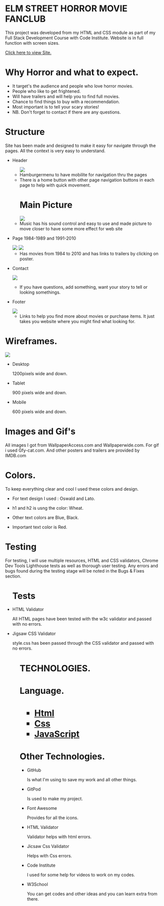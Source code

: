 <DOCTYPE html>
<html lang="eng">
<head>
    <meta charset="UTF-8">
    <meta name="viewport" content="width=device-width, initial-scale=1.0">
    <link rel="stylesheet" href="assets/css/style.css">
<head>
    <body>
        <h1>ELM STREET HORROR MOVIE FANCLUB</h1>
        <p>
        This project was developed from my HTML and CSS module as part of my Full Stack Development Course with Code Institute.
        Website is in full function with screen sizes. 
        </p>
        <a href="https://winnypohh.github.io/Elm-Street/" rel="nofollow">Click here to view Site.</a>
        <h1>Why Horror and what to expect.</h1>
        <ul>
        <li>It target's the audience and people who love horror movies.</li>
        <li>People who like to get frightened.</li>
        <li>Will have trailers and will help you to find full movies. </li>
        <li>Chance to find things to buy with a recommendation.</li>
        <li>Most important is to tell your scary stories!</li>
        <li>NB. Don't forget to contact if there are any questions.</li>
        </ul>
        <h1>Structure</h1>
        <p>Site has been made and designed to make it easy for navigate through the pages.
           All the context is very easy to understand. 
        </p>
        <ul>
        <li>
        <p>Header</p>
        <ul>
        <img src="./assets/images/header&hamburgermenu.PNG">
        <li>Hamburgermenu to have mobilite for navigation thru the pages</li>
        <li>There is a home button with other page navigation buttons in each page to help with quick movement.</li>
        <h1>Main Picture</h1>
        <img src="./assets/images/main.PNG">
        <li>Music has his sound control and easy to use and made picture to move closer to have some more effect for web site</li>
        </ul>
        </li>
        <li>
        <p>Page 1984-1989 and 1991-2010</p>
        <img src="./assets/images/1984page-.PNG">
        <img src="./assets/images/-2010page.PNG">
        <ul>
        <li>Has movies from 1984 to 2010 and has links to trailers by clicking on poster.</li>
        </ul>
        <li>
        <p>Contact</p>
        <img src="./assets/images/contact.PNG">
        </li>
        <ul>
        <li>If you have questions, add something, want your story to tell or looking somethings.</li>
        </ul>
        <li>
        <p>Footer</p>
        <img src="./assets/images/Links.PNG">
        <ul>
        <li>Links to help you find more about movies or purchase items. It just takes you website where you might find what looking for.</li>
        </ul>
        </ul>
        <h1>Wireframes.</h1> 
        <img src="./assets/images/my-respons.jpg">
        <ul>
        <li>Desktop</li>
        <p>1200pixels wide and down.</p>
        <li>Tablet</li>
        <p>900 pixels wide and down.</p>
        <li>Mobile</li>
        <p>600 pixels wide and down.</p>
        </ul>
        <h1>Images and Gif's</h1>
        <p>All images I got from WallpaperAccess.com and Wallpaperwide.com. For gif i used Gfy-cat.com. And other posters and trailers are provided by IMDB.com</p>
        <h1>Colors.</h1>
        <p>To keep everything clear and cool I used these colors and design.</p>
        <ul>
        <li>
        <p>For text design I used : Oswald and Lato.</p>
        </li>
        <li>
        <p>h1 and h2 is usng the color: Wheat.</p>
        </li>
         <li>
        <p>Other text colors are Blue, Black.</p>
        </li>
        <li>
        <p>Important text color is Red.</p>
        </li>
        </ul>
        <h1>Testing</h1>
        <p>For testing, I will use multiple resources, HTML and CSS validators, Chrome Dev Tools Lighthouse tests as well as thorough user testing. Any errors and bugs found during the testing stage will be noted in the Bugs & Fixes section.</p>
        <ul>
        <h1>Tests</h1>
        <li>HTML Validator</li>
        <p>All HTML pages have been tested with the w3c validator and passed with no errors.</p>
        <li>Jigsaw CSS Validator</li>
        <p>style.css has been passed through the CSS validator and passed with no errors.</p>
        <ul>
        <h1>TECHNOLOGIES.</h1>
        <h1>Language.<h1>
        <ul>
        <li>
        <a href="https://et.wikipedia.org/wiki/HTML">Html</a>
        </li>
        <li>
        <a href="https://en.wikipedia.org/wiki/CSS">Css</a>
        </li>
        <li>
        <a href="https://en.wikipedia.org/wiki/JavaScript">JavaScript</a>
        </li>
        </ul>
        <h1>Other Technologies.</h1>
        <ul>
        <li>GitHub</li>
        <p>Is what I'm using to save my work and all other things.</p>
        <li>GitPod</li>
        <p>Is used to make my project.</p>
        <li>Font Awesome</li>
        <p>Provides for all the icons.</p>
        <li>HTML Validator</li>
        <p>Validator helps with html errors.</p>
        <li>Jicsaw Css Validator</li>
        <p>Helps with Css errors.</p>
        <li>Code Institute</li>
        <p>I used for some help for videos to work on my codes.</p>
        <li>W3School</li>
        <p>You can get codes and other ideas and you can learn extra from there.</p>
        </ul>       
    </body>
</html>

